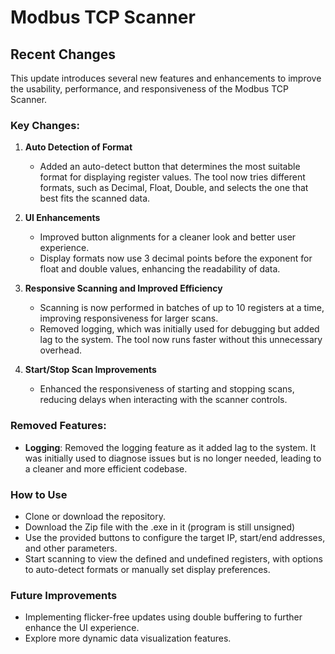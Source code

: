 # Modbus TCP Scanner

## Recent Changes

This update introduces several new features and enhancements to improve the usability, performance, and responsiveness of the Modbus TCP Scanner.

### Key Changes:

1. **Auto Detection of Format**
   - Added an auto-detect button that determines the most suitable format for displaying register values. The tool now tries different formats, such as Decimal, Float, Double, and selects the one that best fits the scanned data.

2. **UI Enhancements**
   - Improved button alignments for a cleaner look and better user experience.
   - Display formats now use 3 decimal points before the exponent for float and double values, enhancing the readability of data.

3. **Responsive Scanning and Improved Efficiency**
   - Scanning is now performed in batches of up to 10 registers at a time, improving responsiveness for larger scans.
   - Removed logging, which was initially used for debugging but added lag to the system. The tool now runs faster without this unnecessary overhead.

4. **Start/Stop Scan Improvements**
   - Enhanced the responsiveness of starting and stopping scans, reducing delays when interacting with the scanner controls.

### Removed Features:

- **Logging**: Removed the logging feature as it added lag to the system. It was initially used to diagnose issues but is no longer needed, leading to a cleaner and more efficient codebase.

### How to Use

- Clone or download the repository.
- Download the Zip file with the .exe in it (program is still unsigned)
- Use the provided buttons to configure the target IP, start/end addresses, and other parameters.
- Start scanning to view the defined and undefined registers, with options to auto-detect formats or manually set display preferences.


### Future Improvements
- Implementing flicker-free updates using double buffering to further enhance the UI experience.
- Explore more dynamic data visualization features.
